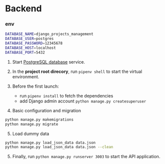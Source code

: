 # Backend

### env

```BASH
DATABASE_NAME=django_projects_management
DATABASE_USER=postgres
DATABASE_PASSWORD=12345678
DATABASE_HOST=localhost
DATABASE_PORT=5432
```

1. Start [PostgreSQL database](https://www.postgresql.org/download/) service.
2. In the **project root direcory**, run `pipenv shell` to start the virtual environment.

3. Before the first launch:

   - run `pipenv install` to fetch the dependencies
   - add Django admin account `python manage.py createsuperuser`

4. Basic configuration and migration

```bash
python manage.py makemigrations
python manage.py migrate

```

5. Load dummy data

```bash
python manage.py load_json_data data.json
python manage.py load_json_data data.json --clean
```

5. Finally, run `python manage.py runserver 3003` to start the API application.
